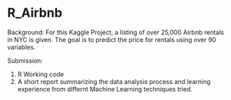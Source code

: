 # R_Airbnb 

Background: For this Kaggle Project, a listing of over 25,000 Airbnb rentals in NYC is given. The goal is to predict the price for rentals using over 90 variables.

Submission: 
1. R Working code
2. A short report summarizing the data analysis process and learning experience from differnt Machine Learning techniques tried.
